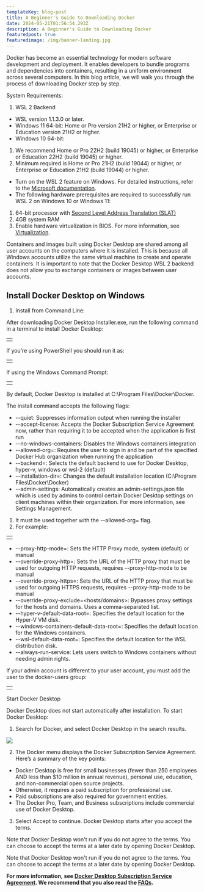 ```yaml
---
templateKey: blog-post
title: A Beginner's Guide to Downloading Docker
date: 2024-05-21T01:56:54.293Z
description: A Beginner's Guide to Downloading Docker
featuredpost: true
featuredimage: /img/banner-landing.jpg
---
```

<!--StartFragment-->

Docker has become an essential technology for modern software development and deployment. It enables developers to bundle programs and dependencies into containers, resulting in a uniform environment across several computers. In this blog article, we will walk you through the process of downloading Docker step by step.



System Requirements:



1. WSL 2 Backend

* WSL version 1.1.3.0 or later.
* Windows 11 64-bit: Home or Pro version 21H2 or higher, or Enterprise or Education version 21H2 or higher.
* Windows 10 64-bit:

1. We recommend Home or Pro 22H2 (build 19045) or higher, or Enterprise or Education 22H2 (build 19045) or higher.
2. Minimum required is Home or Pro 21H2 (build 19044) or higher, or Enterprise or Education 21H2 (build 19044) or higher.

* Turn on the WSL 2 feature on Windows. For detailed instructions, refer to the [Microsoft documentation](https://learn.microsoft.com/en-us/windows/wsl/install).
* The following hardware prerequisites are required to successfully run WSL 2 on Windows 10 or Windows 11:

1. 64-bit processor with [Second Level Address Translation (SLAT)](https://en.wikipedia.org/wiki/Second_Level_Address_Translation)
2. 4GB system RAM
3. Enable hardware virtualization in BIOS. For more information, see [Virtualization](https://docs.docker.com/desktop/troubleshoot/topics/#virtualization).

Containers and images built using Docker Desktop are shared among all user accounts on the computers where it is installed. This is because all Windows accounts utilize the same virtual machine to create and operate containers. It is important to note that the Docker Desktop WSL 2 backend does not allow you to exchange containers or images between user accounts.

## Install Docker Desktop on Windows

1. Install from Command Line:

After downloading Docker Desktop Installer.exe, run the following command in a terminal to install Docker Desktop:



|     |
| --- |
|     |



If you’re using PowerShell you should run it as:



|     |
| --- |
|     |



If using the Windows Command Prompt:



|     |
| --- |
|     |





By default, Docker Desktop is installed at C:\Program Files\Docker\Docker.



The install command accepts the following flags:



* \--quiet: Suppresses information output when running the installer
* \--accept-license: Accepts the Docker Subscription Service Agreement now, rather than requiring it to be accepted when the application is first run
* \--no-windows-containers: Disables the Windows containers integration
* \--allowed-org=<org name>: Requires the user to sign in and be part of the specified Docker Hub organization when running the application
* \--backend=<backend name>: Selects the default backend to use for Docker Desktop, hyper-v, windows or wsl-2 (default)
* \--installation-dir=<path>: Changes the default installation location (C:\Program Files\Docker\Docker)
* \--admin-settings: Automatically creates an admin-settings.json file which is used by admins to control certain Docker Desktop settings on client machines within their organization. For more information, see Settings Management.

1. It must be used together with the --allowed-org=<org name> flag.
2. For example:

|     |
| --- |
|     |

* \--proxy-http-mode=<mode>: Sets the HTTP Proxy mode, system (default) or manual
* \--override-proxy-http=<URL>: Sets the URL of the HTTP proxy that must be used for outgoing HTTP requests, requires --proxy-http-mode to be manual
* \--override-proxy-https=<URL>: Sets the URL of the HTTP proxy that must be used for outgoing HTTPS requests, requires --proxy-http-mode to be manual
* \--override-proxy-exclude=<hosts/domains>: Bypasses proxy settings for the hosts and domains. Uses a comma-separated list.
* \--hyper-v-default-data-root=<path>: Specifies the default location for the Hyper-V VM disk.
* \--windows-containers-default-data-root=<path>: Specifies the default location for the Windows containers.
* \--wsl-default-data-root=<path>: Specifies the default location for the WSL distribution disk.
* \--always-run-service: Lets users switch to Windows containers without needing admin rights.



If your admin account is different to your user account, you must add the user to the docker-users group:



|     |
| --- |
|     |



Start Docker Desktop



Docker Desktop does not start automatically after installation. To start Docker Desktop:



1. Search for Docker, and select Docker Desktop in the search results.

![](https://lh7-us.googleusercontent.com/Y_GBdHLhHdtr-2hfMa6XCjZtT9wiQz1Xo6I3pAz5XND_fnGksxe-55I4XP6hDUsado2gKR2Z9i6SAbTP48DBaOTFny3rSo5eQ7RNGuGoqw9YGsKMtZtqBHpw0bZiGbsoFxUaJdpfWwojJ4kvm8KdmPk)



2. The Docker menu displays the Docker Subscription Service Agreement.\
   Here’s a summary of the key points:

* Docker Desktop is free for small businesses (fewer than 250 employees AND less than $10 million in annual revenue), personal use, education, and non-commercial open source projects.
* Otherwise, it requires a paid subscription for professional use.
* Paid subscriptions are also required for government entities.
* The Docker Pro, Team, and Business subscriptions include commercial use of Docker Desktop.

3. Select Accept to continue. Docker Desktop starts after you accept the terms.



Note that Docker Desktop won't run if you do not agree to the terms. You can choose to accept the terms at a later date by opening Docker Desktop.



Note that Docker Desktop won't run if you do not agree to the terms. You can choose to accept the terms at a later date by opening Docker Desktop.

**For more information, see [Docker Desktop Subscription Service Agreement](https://www.docker.com/legal/docker-subscription-service-agreement/). We recommend that you also read the [FAQs](https://www.docker.com/pricing/faq).**

<!--EndFragment-->